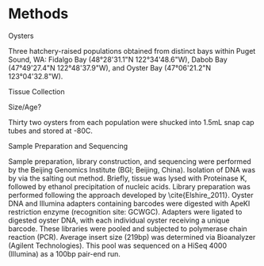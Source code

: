 # Methods
Oysters

Three hatchery-raised populations obtained from distinct bays within Puget Sound, WA:  Fidalgo Bay (48°28'31.1"N 122°34'48.6"W), Dabob Bay (47°49'27.4"N 122°48'37.9"W), and Oyster Bay (47°06'21.2"N 123°04'32.8"W).


Tissue Collection

Size/Age?

Thirty two oysters from each population were shucked into 1.5mL snap cap tubes and stored at -80C.

Sample Preparation and Sequencing

Sample preparation, library construction, and sequencing were performed by the Beijing Genomics Institute (BGI; Beijing, China). Isolation of DNA was by via the salting out method. Briefly, tissue was lysed with Proteinase K, followed by ethanol precipitation of nucleic acids. Library preparation was performed following the approach developed by \cite{Elshire_2011}. Oyster DNA and Illumina adapters containing barcodes were digested with ApeKI restriction enzyme (recognition site: GCWGC). Adapters were ligated to digested oyster DNA, with each individual oyster receiving a unique barcode. These libraries were pooled and subjected to polymerase chain reaction (PCR). Average insert size (219bp) was determined via Bioanalyzer (Agilent Technologies). This pool was sequenced on a HiSeq 4000 (Illumina) as a 100bp pair-end run.
